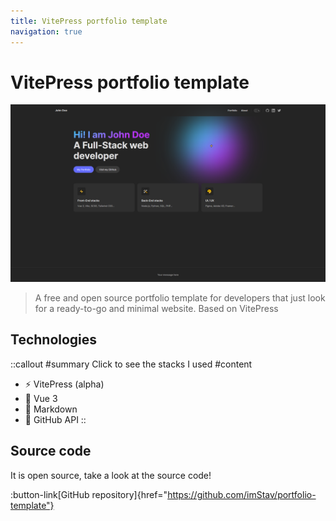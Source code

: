 ```yaml
---
title: VitePress portfolio template
navigation: true
---
```


# VitePress portfolio template

![VitePress portfolio template preview](https://raw.githubusercontent.com/imStav/portfolio-template/main/docs/assets/portfolio-template_dark_preview.png)

> A free and open source portfolio template for developers that just look for a ready-to-go and minimal website. Based on VitePress

## Technologies

::callout
#summary
Click to see the stacks I used
#content
* ⚡ VitePress (alpha)
* 🔭 Vue 3
* 📝 Markdown
* 🧰 GitHub API
::

## Source code

It is open source, take a look at the source code!

:button-link[GitHub repository]{href="https://github.com/imStav/portfolio-template"}